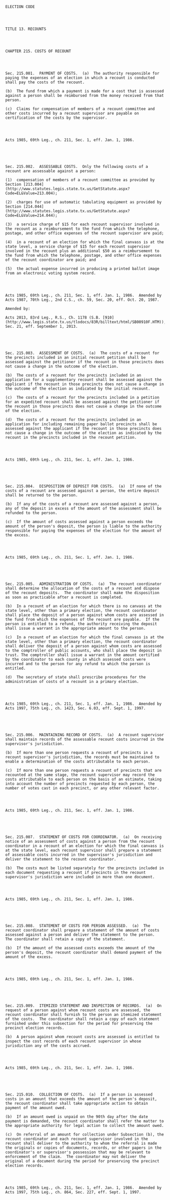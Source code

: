 ﻿
    
    
    	
    					
    
    
    ELECTION CODE
    
      
    
    
    TITLE 13. RECOUNTS
    
      
    
    
    CHAPTER 215. COSTS OF RECOUNT
    
      
    
    
    Sec. 215.001.  PAYMENT OF COSTS.  (a)  The authority responsible for paying the expenses of an election in which a recount is conducted shall pay the costs of the recount.
    
    (b)  The fund from which a payment is made for a cost that is assessed against a person shall be reimbursed from the money received from that person.
    
    (c)  Claims for compensation of members of a recount committee and other costs incurred by a recount supervisor are payable on certification of the costs by the supervisor.
    
    
    
    
    Acts 1985, 69th Leg., ch. 211, Sec. 1, eff. Jan. 1, 1986.
    
    
    
    
    
    Sec. 215.002.  ASSESSABLE COSTS.  Only the following costs of a recount are assessable against a person:
    
    (1)  compensation of members of a recount committee as provided by Section [213.004](http://www.statutes.legis.state.tx.us/GetStatute.aspx?Code=EL&Value=213.004);
    
    (2)  charges for use of automatic tabulating equipment as provided by Section [214.044](http://www.statutes.legis.state.tx.us/GetStatute.aspx?Code=EL&Value=214.044);
    
    (3)  a service charge of $15 for each recount supervisor involved in the recount as a reimbursement to the fund from which the telephone, postage, and other office expenses of the recount supervisor are paid;
    
    (4)  in a recount of an election for which the final canvass is at the state level, a service charge of $15 for each recount supervisor involved in the recount plus an additional $50 as a reimbursement to the fund from which the telephone, postage, and other office expenses of the recount coordinator are paid; and
    
    (5)  the actual expense incurred in producing a printed ballot image from an electronic voting system record.
    
    
    
    
    Acts 1985, 69th Leg., ch. 211, Sec. 1, eff. Jan. 1, 1986.  Amended by Acts 1987, 70th Leg., 2nd C.S., ch. 59, Sec. 20, eff. Oct. 20, 1987.
    
    Amended by: 
    
    Acts 2013, 83rd Leg., R.S., Ch. 1178 (S.B. [910](http://www.legis.state.tx.us/tlodocs/83R/billtext/html/SB00910F.HTM)), Sec. 21, eff. September 1, 2013.
    
    
    
    
    
    Sec. 215.003.  ASSESSMENT OF COSTS.  (a)  The costs of a recount for the precincts included in an initial recount petition shall be assessed against the petitioner if the recount in those precincts does not cause a change in the outcome of the election.
    
    (b)  The costs of a recount for the precincts included in an application for a supplementary recount shall be assessed against the applicant if the recount in those precincts does not cause a change in the outcome of the election as indicated by the initial recount.
    
    (c)  The costs of a recount for the precincts included in a petition for an expedited recount shall be assessed against the petitioner if the recount in those precincts does not cause a change in the outcome of the election.
    
    (d)  The costs of a recount for the precincts included in an application for including remaining paper ballot precincts shall be assessed against the applicant if the recount in those precincts does not cause a change in the outcome of the election as indicated by the recount in the precincts included in the recount petition.
    
    
    
    
    Acts 1985, 69th Leg., ch. 211, Sec. 1, eff. Jan. 1, 1986.
    
    
    
    
    
    Sec. 215.004.  DISPOSITION OF DEPOSIT FOR COSTS.  (a)  If none of the costs of a recount are assessed against a person, the entire deposit shall be returned to the person.
    
    (b)  If any of the costs of a recount are assessed against a person, any of the deposit in excess of the amount of the assessment shall be refunded to the person.
    
    (c)  If the amount of costs assessed against a person exceeds the amount of the person's deposit, the person is liable to the authority responsible for paying the expenses of the election for the amount of the excess.
    
    
    
    
    Acts 1985, 69th Leg., ch. 211, Sec. 1, eff. Jan. 1, 1986.
    
    
    
    
    
    Sec. 215.005.  ADMINISTRATION OF COSTS.  (a)  The recount coordinator shall determine the allocation of the costs of a recount and dispose of the recount deposits.  The coordinator shall make the disposition as soon as practicable after a recount is completed.
    
    (b)  In a recount of an election for which there is no canvass at the state level, other than a primary election, the recount coordinator shall place the deposit of a person against whom costs are assessed in the fund from which the expenses of the recount are payable.  If the person is entitled to a refund, the authority receiving the deposit shall issue a warrant in the appropriate amount to the person.
    
    (c)  In a recount of an election for which the final canvass is at the state level, other than a primary election, the recount coordinator shall deliver the deposit of a person against whom costs are assessed to the comptroller of public accounts, who shall place the deposit in trust. The comptroller shall issue a warrant in the amount certified by the coordinator to each county in which assessed costs were incurred and to the person for any refund to which the person is entitled.
    
    (d)  The secretary of state shall prescribe procedures for the administration of costs of a recount in a primary election.
    
    
    
    
    Acts 1985, 69th Leg., ch. 211, Sec. 1, eff. Jan. 1, 1986.  Amended by Acts 1997, 75th Leg., ch. 1423, Sec. 6.03, eff. Sept. 1, 1997.
    
    
    
    
    
    Sec. 215.006.  MAINTAINING RECORD OF COSTS.  (a)  A recount supervisor shall maintain records of the assessable recount costs incurred in the supervisor's jurisdiction.
    
    (b)  If more than one person requests a recount of precincts in a recount supervisor's jurisdiction, the records must be maintained to enable a determination of the costs attributable to each person.
    
    (c)  If more than one person requests a recount of precincts that are recounted at the same stage, the recount supervisor may record the costs attributable to each person on the basis of an estimate, taking into account the number of precincts requested by each person, the number of votes cast in each precinct, or any other relevant factor.
    
    
    
    
    Acts 1985, 69th Leg., ch. 211, Sec. 1, eff. Jan. 1, 1986.
    
    
    
    
    
    Sec. 215.007.  STATEMENT OF COSTS FOR COORDINATOR.  (a)  On receiving notice of an assessment of costs against a person from the recount coordinator in a recount of an election for which the final canvass is at the state level, each recount supervisor shall prepare a statement of assessable costs incurred in the supervisor's jurisdiction and deliver the statement to the recount coordinator.
    
    (b)  The costs must be listed separately for the precincts included in each document requesting a recount if precincts in the recount supervisor's jurisdiction were included in more than one document.
    
    
    
    
    Acts 1985, 69th Leg., ch. 211, Sec. 1, eff. Jan. 1, 1986.
    
    
    
    
    
    Sec. 215.008.  STATEMENT OF COSTS FOR PERSON ASSESSED.  (a)  The recount coordinator shall prepare a statement of the amount of costs assessed against a person and deliver the statement to the person.  The coordinator shall retain a copy of the statement.
    
    (b)  If the amount of the assessed costs exceeds the amount of the person's deposit, the recount coordinator shall demand payment of the amount of the excess.
    
    
    
    
    Acts 1985, 69th Leg., ch. 211, Sec. 1, eff. Jan. 1, 1986.
    
    
    
    
    
    Sec. 215.009.  ITEMIZED STATEMENT AND INSPECTION OF RECORDS.  (a)  On request of a person against whom recount costs are assessed, the recount coordinator shall furnish to the person an itemized statement of the costs.  The coordinator shall retain a copy of each statement furnished under this subsection for the period for preserving the precinct election records.
    
    (b)  A person against whom recount costs are assessed is entitled to inspect the cost records of each recount supervisor in whose jurisdiction any of the costs accrued.
    
    
    
    
    Acts 1985, 69th Leg., ch. 211, Sec. 1, eff. Jan. 1, 1986.
    
    
    
    
    
    Sec. 215.010.  COLLECTION OF COSTS.  (a)  If a person is assessed costs in an amount that exceeds the amount of the person's deposit, the recount coordinator shall take appropriate action to obtain payment of the amount owed.
    
    (b)  If an amount owed is unpaid on the 90th day after the date payment is demanded, the recount coordinator shall refer the matter to the appropriate authority for legal action to collect the amount owed.
    
    (c)  On referral of an amount for collection under Subsection (b), the recount coordinator and each recount supervisor involved in the recount shall deliver to the authority to whom the referral is made the originals or copies of documents, records, or other papers in the coordinator's or supervisor's possession that may be relevant to enforcement of the claim.  The coordinator may not deliver the original of a document during the period for preserving the precinct election records.
    
    
    
    
    Acts 1985, 69th Leg., ch. 211, Sec. 1, eff. Jan. 1, 1986.  Amended by Acts 1997, 75th Leg., ch. 864, Sec. 227, eff. Sept. 1, 1997.
    
    
    
    
    				
